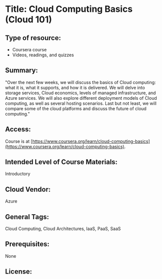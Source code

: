 <!-- Cloud Computing Basics, Coursera Course, Azure-based -->
# Title:   Cloud Computing Basics (Cloud 101)

## Type of resource:
*  Coursera course
* Videos, readings, and quizzes

## Summary: 
   
  "Over the next few weeks, we will discuss the basics of Cloud computing: what it is, what it supports, 
  and how it is delivered. We will delve into storage services, Cloud economics, levels of managed 
  infrastructure, and Azure services. We will also explore different deployment models of 
  Cloud computing, as well as several hosting scenarios. Last but not least, we will compare 
  some of the cloud platforms and discuss the future of cloud computing."

## Access: 
   Course is at [https://www.coursera.org/learn/cloud-computing-basics](https://www.coursera.org/learn/cloud-computing-basics).

## Intended Level of Course Materials: 
   Introductory

##  Cloud Vendor: 
   Azure 

## General Tags: 
   Cloud Computing, Cloud Architectures, IaaS, PaaS, SaaS

## Prerequisites: 
   None

## License:
